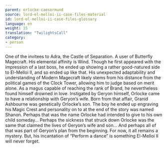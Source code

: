 ```yaml
---
parent: orlocke-caesermund
source: lord-el-melloi-ii-case-files-material
id: lord-el-melloi-ii-case-files-glossary
language: en
weight: 15
translation: "TwilightsCall"
category:
- person
---
```


One of the invitees to Adra, the Castle of Separation. A user of Butterfly Magecraft. His elemental affinity is Wind.
Though he first appeared with the impression of a last boss, he ended up showing a rather good-natured side to El-Melloi II, and so ended up like that. His unexpected adaptability and understanding of Modern Magecraft likely stems from his distance from the political games of the Clock Tower, allowing him to judge based on merit alone.
As a magus capable of reaching the rank of Brand, he nevertheless found himself drowned in love.
Instigated by Geryon himself, Orlocke came to have a relationship with Geryon’s wife. Born from that affair, Granid Ashbourne was genetically Orlocke’s son. 
The boy he ended up engraving his Magic Crest and personality on to at the end of the story was named Shanon. Perhaps that was the name Orlocke had intended to give to his own child someday…
Perhaps the sickness that struck down Orlocke was the same that claimed the lives of Geryon’s wife and son…
And perhaps all of that was part of Geryon’s plan from the beginning.
For now, it all remains a mystery.
But, his incantation of “Perform a dance” is something El-Melloi II will never forget.

